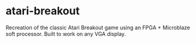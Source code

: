 # atari-breakout
Recreation of the classic Atari Breakout game using an FPGA + Microblaze soft processor. Built to work on any VGA display.
